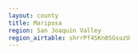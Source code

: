 ```yaml
---
layout: county
title: Mariposa
region: San Joaquin Valley
region_airtable: shrrPf4SKn0SGsuzU
---
```

